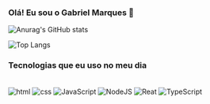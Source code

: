 
### Olá! Eu sou o Gabriel Marques 👋


![Anurag's GitHub stats](https://github-readme-stats.vercel.app/api?username=Marquestech&show_icons=true&theme=dracula)

![Top Langs](https://github-readme-stats.vercel.app/api/top-langs/?username=Marquestech&exclude_repo=github-readme-stats,anuraghazra.github.io)

### Tecnologias que eu uso no meu dia
<div style="display: inline_block"><br/>
    <img align="center" alt="html" src="https://img.shields.io/badge/HTML-239120?style=for-the-badge&logo=html5&logoColor=white" />
    <img align="center" alt="css" src="https://img.shields.io/badge/CSS-239120?&style=for-the-badge&logo=css3&logoColor=white" />
    <img align="center" alt="JavaScript" src="https://img.shields.io/badge/JavaScript-323330?style=for-the-badge&logo=javascript&logoColor=F7DF1E" />
    <img align="center" alt="NodeJS" src="https://img.shields.io/badge/Node.js-43853D?style=for-the-badge&logo=node.js&logoColor=white" />
    <img align="center" alt="Reat" src="https://img.shields.io/badge/React-20232A?style=for-the-badge&logo=react&logoColor=61DAFB" />
     <img align="center" alt="TypeScript" src="https://img.shields.io/badge/TypeScript-007ACC?style=for-the-badge&logo=typescript&logoColor=white" />
</div>



